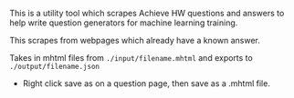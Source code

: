 This is a utility tool which scrapes Achieve HW questions and answers to help write question generators for machine learning training.

This scrapes from webpages which already have a known answer.

Takes in mhtml files from ```./input/filename.mhtml``` and exports to ```./output/filename.json```

* Right click save as on a question page, then save as a .mhtml file.
